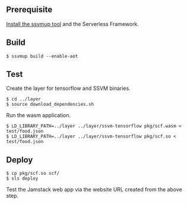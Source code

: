 
## Prerequisite 

[Install the ssvmup tool](https://www.secondstate.io/articles/ssvmup/)
and the Serverless Framework.

## Build 

```
$ ssvmup build --enable-aot
```

## Test 

Create the layer for tensorflow and SSVM binaries.

```
$ cd ../layer
$ source download_dependencies.sh
```

Run the wasm application.

```
$ LD_LIBRARY_PATH=../layer ../layer/ssvm-tensorflow pkg/scf.wasm < test/food.json
$ LD_LIBRARY_PATH=../layer ../layer/ssvm-tensorflow pkg/scf.so < test/food.json
```

## Deploy 

```
$ cp pkg/scf.so scf/
$ sls deploy
```

Test the Jamstack web app via the website URL created from the above step.



